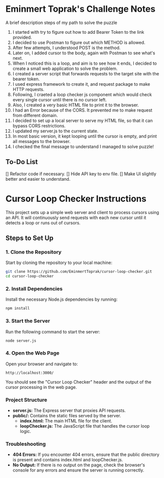 # Eminmert Toprak's Challenge Notes

A brief description steps of my path to solve the puzzle

1. I started with try to figure out how to add Bearer Token to the link provided.
2. I decided to use Postman to figure out which METHOD is allowed.
3. After few attempts, I understood POST is the method.
4. Later on, I added cursor to the body, again with Postman to see what's next.
5. When I noticed this is a loop, and aim is to see how it ends, I decided to create a small web application to solve the problem.
6. I created a server script that forwards requests to the target site with the bearer token.
7. I used express framework to create it, and request package to make HTTP requests.
8. Following, I craeted a loop checker js component which would check every single cursor until there is no cursor left.
9. Also, I created a very basic HTML file to print it to the browser.
10. I had an Error because of the CORS. It prevented me to make request from different domain.
11. I decided to set up a local server to serve my HTML file, so that it can bypass CORS restrictions.
12. I updated my server.js to the current state.
13. In most basic version, it kept looping until the cursor is empty, and print all messages to the browser.
14. I checked the final message to understand I managed to solve puzzle!

## To-Do List

[] Refactor code if necessary.
[] Hide API key to env file.
[] Make UI slightly better and easier to understand.

# Cursor Loop Checker Instructions

This project sets up a simple web server and client to process cursors using an API. It will continuously send requests with each new cursor until it detects a loop or runs out of cursors.

## Steps to Set Up

### 1. Clone the Repository

Start by cloning the repository to your local machine:

```bash
git clone https://github.com/EminmertToprak/cursor-loop-checker.git
cd cursor-loop-checker
```

### 2. Install Dependencies

Install the necessary Node.js dependencies by running:

```bash
npm install
```

### 3. Start the Server

Run the following command to start the server:

```bash
node server.js
```

### 4. Open the Web Page

Open your browser and navigate to:

```arduino
http://localhost:3000/
```

You should see the "Cursor Loop Checker" header and the output of the cursor processing in the web page.

### Project Structure

- **server.js:** The Express server that proxies API requests.
- **public/:** Contains the static files served by the server.
  - **index.html:** The main HTML file for the client.
  - **loopChecker.js:** The JavaScript file that handles the cursor loop logic.

### Troubleshooting

- **404 Errors:** If you encounter 404 errors, ensure that the public directory is present and contains index.html and loopChecker.js.
- **No Output:** If there is no output on the page, check the browser's console for any errors and ensure the server is running correctly.
